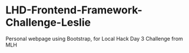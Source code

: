 # LHD-Frontend-Framework-Challenge-Leslie
Personal webpage using Bootstrap, for Local Hack Day 3 Challenge from MLH
